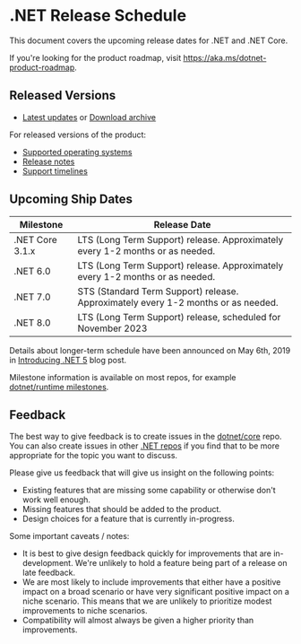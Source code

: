 # .NET Release Schedule

This document covers the upcoming release dates for .NET and .NET Core.

If you're looking for the product roadmap, visit <https://aka.ms/dotnet-product-roadmap>.

## Released Versions

* [Latest updates](https://github.com/dotnet/core/blob/main/release-notes/README.md) or [Download archive](https://github.com/dotnet/core/blob/main/release-notes/download-archive.md)

For released versions of the product:

* [Supported operating systems](os-lifecycle-policy.md)
* [Release notes](release-notes/README.md)
* [Support timelines](microsoft-support.md)

## Upcoming Ship Dates

| Milestone                 | Release Date |
|---------------------------|--------------|
| .NET Core 3.1.x  | LTS (Long Term Support) release. Approximately every 1-2 months or as needed. |
| .NET 6.0 | LTS (Long Term Support) release. Approximately every 1-2 months or as needed. |
| .NET 7.0 | STS (Standard Term Support) release. Approximately every 1-2 months or as needed. |
| .NET 8.0 | LTS (Long Term Support) release, scheduled for November 2023 |

Details about longer-term schedule have been announced on May 6th, 2019 in [Introducing .NET 5](https://devblogs.microsoft.com/dotnet/introducing-net-5/) blog post.

Milestone information is available on most repos, for example [dotnet/runtime milestones](https://github.com/dotnet/runtime/milestones).

## Feedback

The best way to give feedback is to create issues in the [dotnet/core](https://github.com/dotnet/core) repo. You can also create issues in other [.NET repos](Documentation/core-repos.md) if you find that to be more appropriate for the topic you want to discuss.

Please give us feedback that will give us insight on the following points:

* Existing features that are missing some capability or otherwise don't work well enough.
* Missing features that should be added to the product.
* Design choices for a feature that is currently in-progress.

Some important caveats / notes:

* It is best to give design feedback quickly for improvements that are in-development. We're unlikely to hold a feature being part of a release on late feedback.
* We are most likely to include improvements that either have a positive impact on a broad scenario or have very significant positive impact on a niche scenario. This means that we are unlikely to prioritize modest improvements to niche scenarios.
* Compatibility will almost always be given a higher priority than improvements.
